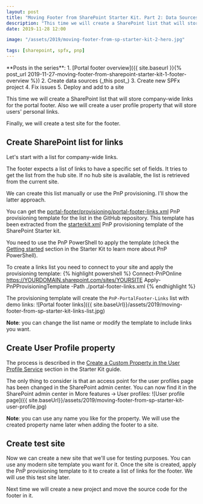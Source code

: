 ```yaml
---
layout: post
title: "Moving Footer from SharePoint Starter Kit. Part 2: Data Sources"
description: "This time we will create a SharePoint list that will store company-wide links for the portal footer. Also we will create a user profile property that will store users' personal links. Finally, we will create a test site for the footer."
date: 2019-11-28 12:00

image: "/assets/2019/moving-footer-from-sp-starter-kit-2-hero.jpg"

tags: [sharepoint, spfx, pnp]
---
```


<aside markdown="1">
**Posts in the series**:
1. [Portal footer overview]({{ site.baseurl }}{% post_url 2019-11-27-moving-footer-from-sharepoint-starter-kit-1-footer-overview %})
2. Create data sources (_this post_)
3. Create new SPFx project
4. Fix issues
5. Deploy and add to a site
</aside>

This time we will create a SharePoint list that will store company-wide links for the portal footer. Also we will create a user profile property that will store users' personal links.

Finally, we will create a test site for the footer.

## Create SharePoint list for links

Let's start with a list for company-wide links.

The footer expects a list of links to have a specific set of fields. It tries to get the list from the hub site. If no hub site is available, the list is retrieved from the current site.

We can create this list manually or use the PnP provisioning. I'll show the latter approach.

You can get the [portal-footer/provisioning/portal-footer-links.xml](https://github.com/dmitryrogozhny/sharepoint-lab/blob/master/footer/portal-footer/provisioning/portal-footer-links.xml) PnP provisioning template for the list in the GitHub repository. This template has been extracted from the [starterkit.xml](https://github.com/SharePoint/sp-starter-kit/blob/master/provisioning/starterkit.xml) PnP provisioning template of the SharePoint Starter kit.

You need to use the PnP PowerShell to apply the template (check the [Getting started](https://github.com/SharePoint/sp-starter-kit#getting-started) section in the Starter Kit to learn more about PnP PowerShell).

To create a links list you need to connect to your site and apply the provisioning template:
{% highlight powershell %}
Connect-PnPOnline https://YOURDOMAIN.sharepoint.com/sites/YOURSITE
Apply-PnPProvisioningTemplate -Path ./portal-footer-links.xml
{% endhighlight %}

The provisioning template will create the `PnP-PortalFooter-Links` list with demo links:
![Portal footer links]({{ site.baseUrl}}/assets/2019/moving-footer-from-sp-starter-kit-links-list.jpg)

**Note**: you can change the list name or modify the template to include links you want.

## Create User Profile property

The process is described in the [Create a Custom Property in the User Profile Service](https://github.com/SharePoint/sp-starter-kit/blob/master/documentation/tenant-settings.md#create-a-custom-property-in-the-user-profile-service) section in the Starter Kit guide.

The only thing to consider is that an access point for the user profiles page has been changed in the SharePoint admin center. You can now find it in the SharePoint admin center in More features&thinsp;→&thinsp;User profiles:
![User profile page]({{ site.baseUrl}}/assets/2019/moving-footer-from-sp-starter-kit-user-profile.jpg)

**Note**: you can use any name you like for the property. We will use the created property name later when adding the footer to a site.

## Create test site

Now we can create a new site that we'll use for testing purposes. You can use any modern site template you want for it. Once the site is created, apply the PnP provisioning template to it to create a list of links for the footer. We will use this test site later.

Next time we will create a new project and move the source code for the footer in it.
